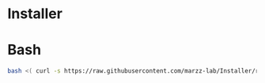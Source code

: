 # Installer

# Bash
```Bash
bash <( curl -s https://raw.githubusercontent.com/marzz-lab/Installer/refs/heads/main/install.sh)
```
